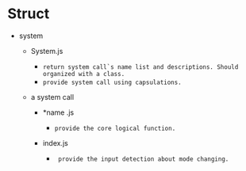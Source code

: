 #  Struct

+   system

    +   System.js

        +   ```return system call`s name list and descriptions. Should organized with a class.```
        +   ```provide system call using capsulations.```

    +   a system call

        +   *name .js 

            +   ``` provide the core logical function. ```
        
        +   index.js

            +   ``` provide the input detection about mode changing.```